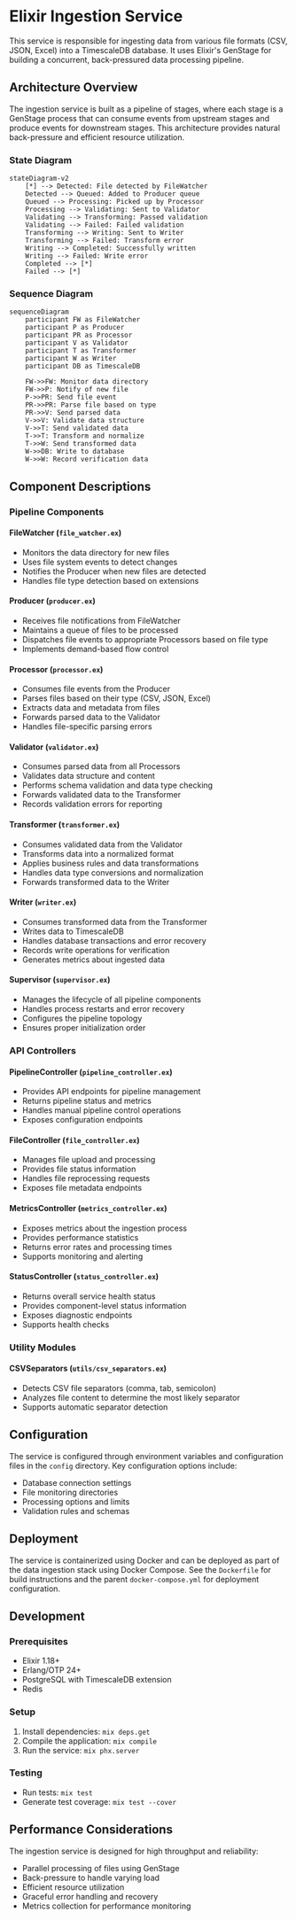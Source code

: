 # Elixir Ingestion Service

This service is responsible for ingesting data from various file formats (CSV, JSON, Excel) into a TimescaleDB database. It uses Elixir's GenStage for building a concurrent, back-pressured data processing pipeline.

## Architecture Overview

The ingestion service is built as a pipeline of stages, where each stage is a GenStage process that can consume events from upstream stages and produce events for downstream stages. This architecture provides natural back-pressure and efficient resource utilization.

### State Diagram

```mermaid
stateDiagram-v2
    [*] --> Detected: File detected by FileWatcher
    Detected --> Queued: Added to Producer queue
    Queued --> Processing: Picked up by Processor
    Processing --> Validating: Sent to Validator
    Validating --> Transforming: Passed validation
    Validating --> Failed: Failed validation
    Transforming --> Writing: Sent to Writer
    Transforming --> Failed: Transform error
    Writing --> Completed: Successfully written
    Writing --> Failed: Write error
    Completed --> [*]
    Failed --> [*]
```

### Sequence Diagram

```mermaid
sequenceDiagram
    participant FW as FileWatcher
    participant P as Producer
    participant PR as Processor
    participant V as Validator
    participant T as Transformer
    participant W as Writer
    participant DB as TimescaleDB
    
    FW->>FW: Monitor data directory
    FW->>P: Notify of new file
    P->>PR: Send file event
    PR->>PR: Parse file based on type
    PR->>V: Send parsed data
    V->>V: Validate data structure
    V->>T: Send validated data
    T->>T: Transform and normalize
    T->>W: Send transformed data
    W->>DB: Write to database
    W->>W: Record verification data
```

## Component Descriptions

### Pipeline Components

#### FileWatcher (`file_watcher.ex`)

- Monitors the data directory for new files
- Uses file system events to detect changes
- Notifies the Producer when new files are detected
- Handles file type detection based on extensions

#### Producer (`producer.ex`)

- Receives file notifications from FileWatcher
- Maintains a queue of files to be processed
- Dispatches file events to appropriate Processors based on file type
- Implements demand-based flow control

#### Processor (`processor.ex`)

- Consumes file events from the Producer
- Parses files based on their type (CSV, JSON, Excel)
- Extracts data and metadata from files
- Forwards parsed data to the Validator
- Handles file-specific parsing errors

#### Validator (`validator.ex`)

- Consumes parsed data from all Processors
- Validates data structure and content
- Performs schema validation and data type checking
- Forwards validated data to the Transformer
- Records validation errors for reporting

#### Transformer (`transformer.ex`)

- Consumes validated data from the Validator
- Transforms data into a normalized format
- Applies business rules and data transformations
- Handles data type conversions and normalization
- Forwards transformed data to the Writer

#### Writer (`writer.ex`)

- Consumes transformed data from the Transformer
- Writes data to TimescaleDB
- Handles database transactions and error recovery
- Records write operations for verification
- Generates metrics about ingested data

#### Supervisor (`supervisor.ex`)

- Manages the lifecycle of all pipeline components
- Handles process restarts and error recovery
- Configures the pipeline topology
- Ensures proper initialization order

### API Controllers

#### PipelineController (`pipeline_controller.ex`)

- Provides API endpoints for pipeline management
- Returns pipeline status and metrics
- Handles manual pipeline control operations
- Exposes configuration endpoints

#### FileController (`file_controller.ex`)

- Manages file upload and processing
- Provides file status information
- Handles file reprocessing requests
- Exposes file metadata endpoints

#### MetricsController (`metrics_controller.ex`)

- Exposes metrics about the ingestion process
- Provides performance statistics
- Returns error rates and processing times
- Supports monitoring and alerting

#### StatusController (`status_controller.ex`)

- Returns overall service health status
- Provides component-level status information
- Exposes diagnostic endpoints
- Supports health checks

### Utility Modules

#### CSVSeparators (`utils/csv_separators.ex`)

- Detects CSV file separators (comma, tab, semicolon)
- Analyzes file content to determine the most likely separator
- Supports automatic separator detection

## Configuration

The service is configured through environment variables and configuration files in the `config` directory. Key configuration options include:

- Database connection settings
- File monitoring directories
- Processing options and limits
- Validation rules and schemas

## Deployment

The service is containerized using Docker and can be deployed as part of the data ingestion stack using Docker Compose. See the `Dockerfile` for build instructions and the parent `docker-compose.yml` for deployment configuration.

## Development

### Prerequisites

- Elixir 1.18+
- Erlang/OTP 24+
- PostgreSQL with TimescaleDB extension
- Redis

### Setup

1. Install dependencies: `mix deps.get`
2. Compile the application: `mix compile`
3. Run the service: `mix phx.server`

### Testing

- Run tests: `mix test`
- Generate test coverage: `mix test --cover`

## Performance Considerations

The ingestion service is designed for high throughput and reliability:

- Parallel processing of files using GenStage
- Back-pressure to handle varying load
- Efficient resource utilization
- Graceful error handling and recovery
- Metrics collection for performance monitoring
